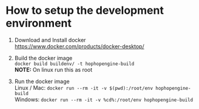 # How to setup the development environment

1. Download and Install docker\
https://www.docker.com/products/docker-desktop/
2. Build the docker image\
`docker build buildenv/ -t hophopengine-build`\
**NOTE:** On linux run this as root

4. Run the docker image\
Linux / Mac: `docker run --rm -it -v $(pwd):/root/env hophopengine-build`\
Windows: `docker run --rm -it -v %cd%:/root/env hophopengine-build`
